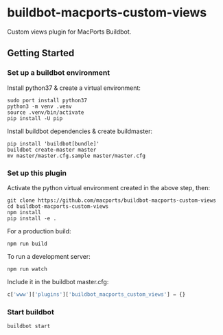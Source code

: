 # buildbot-macports-custom-views

Custom views plugin for MacPorts Buildbot.

## Getting Started

### Set up a buildbot environment

Install python37 & create a virtual environment:

    sudo port install python37
    python3 -m venv .venv
    source .venv/bin/activate
    pip install -U pip

Install buildbot dependencies & create buildmaster:

    pip install 'buildbot[bundle]'
    buildbot create-master master
    mv master/master.cfg.sample master/master.cfg

### Set up this plugin

Activate the python virtual environment created in the above step, then:

    git clone https://github.com/macports/buildbot-macports-custom-views
    cd buildbot-macports-custom-views
    npm install
    pip install -e .

For a production build:

    npm run build

To run a development server:

    npm run watch

Include it in the buildbot master.cfg:

```py
c['www']['plugins']['buildbot_macports_custom_views'] = {}
```

### Start buildbot

    buildbot start

